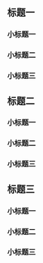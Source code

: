 ## 标题一
### 小标题一
### 小标题二
### 小标题三
## 标题二
### 小标题一
### 小标题二
### 小标题三
## 标题三
### 小标题一
### 小标题二
### 小标题三